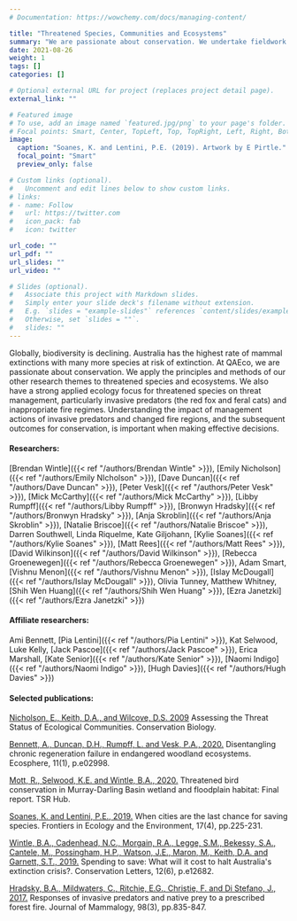 ```yaml
---
# Documentation: https://wowchemy.com/docs/managing-content/

title: "Threatened Species, Communities and Ecosystems"
summary: "We are passionate about conservation. We undertake fieldwork to understand management implications and apply the principles of our other research themes to threatened species, communities and ecosystems."
date: 2021-08-26
weight: 1
tags: []
categories: []

# Optional external URL for project (replaces project detail page).
external_link: ""

# Featured image
# To use, add an image named `featured.jpg/png` to your page's folder.
# Focal points: Smart, Center, TopLeft, Top, TopRight, Left, Right, BottomLeft, Bottom, BottomRight.
image:
  caption: "Soanes, K. and Lentini, P.E. (2019). Artwork by E Pirtle."
  focal_point: "Smart"
  preview_only: false

# Custom links (optional).
#   Uncomment and edit lines below to show custom links.
# links:
# - name: Follow
#   url: https://twitter.com
#   icon_pack: fab
#   icon: twitter

url_code: ""
url_pdf: ""
url_slides: ""
url_video: ""

# Slides (optional).
#   Associate this project with Markdown slides.
#   Simply enter your slide deck's filename without extension.
#   E.g. `slides = "example-slides"` references `content/slides/example-slides.md`.
#   Otherwise, set `slides = ""`.
#   slides: ""
---
```

Globally, biodiversity is declining. Australia has the highest rate of mammal extinctions with many more species at risk of extinction. At QAEco, we are passionate about conservation. We apply the principles and methods of our other research themes to threatened species and ecosystems. We also have a strong applied ecology focus for threatened species on threat management, particularly invasive predators (the red fox and feral cats) and inappropriate fire regimes. Understanding the impact of management actions of invasive predators and changed fire regions, and the subsequent outcomes for conservation, is important when making effective decisions.

#### Researchers: 
[Brendan Wintle]({{< ref "/authors/Brendan Wintle" >}}), [Emily Nicholson]({{< ref "/authors/Emily NIcholson" >}}), [Dave Duncan]({{< ref "/authors/Dave Duncan" >}}), [Peter Vesk]({{< ref "/authors/Peter Vesk" >}}), [Mick McCarthy]({{< ref "/authors/Mick McCarthy" >}}), [Libby Rumpff]({{< ref "/authors/Libby Rumpff" >}}), [Bronwyn Hradsky]({{< ref "/authors/Bronwyn Hradsky" >}}), [Anja Skroblin]({{< ref "/authors/Anja Skroblin" >}}), [Natalie Briscoe]({{< ref "/authors/Natalie Briscoe" >}}), Darren Southwell, Linda Riquelme, Kate Giljohann, [Kylie Soanes]({{< ref "/authors/Kylie Soanes" >}}), [Matt Rees]({{< ref "/authors/Matt Rees" >}}), [David Wilkinson]({{< ref "/authors/David Wilkinson" >}}), [Rebecca Groenewegen]({{< ref "/authors/Rebecca Groenewegen" >}}), Adam Smart, [Vishnu Menon]({{< ref "/authors/Vishnu Menon" >}}), [Islay McDougall]({{< ref "/authors/Islay McDougall" >}}), Olivia Tunney, Matthew Whitney, [Shih Wen Huang]({{< ref "/authors/Shih Wen Huang" >}}), [Ezra Janetzki]({{< ref "/authors/Ezra Janetzki" >}})

#### Affiliate researchers:
Ami Bennett, [Pia Lentini]({{< ref "/authors/Pia Lentini" >}}), Kat Selwood, Luke Kelly, [Jack Pascoe]({{< ref "/authors/Jack Pascoe" >}}), Erica Marshall, [Kate Senior]({{< ref "/authors/Kate Senior" >}}), [Naomi Indigo]({{< ref "/authors/Naomi Indigo" >}}), [Hugh Davies]({{< ref "/authors/Hugh Davies" >}})

#### Selected publications:
[Nicholson, E., Keith, D.A., and Wilcove, D.S. 2009](https://conbio.onlinelibrary.wiley.com/doi/abs/10.1111/j.1523-1739.2008.01158.x) Assessing the Threat Status of Ecological Communities. Conservation Biology.

[Bennett, A., Duncan, D.H., Rumpff, L. and Vesk, P.A., 2020.](https://doi.org/10.1002/ecs2.2998) Disentangling chronic regeneration failure in endangered woodland ecosystems. Ecosphere, 11(1), p.e02998.

[Mott, R., Selwood, K.E. and Wintle, B.A., 2020.](https://www.nespthreatenedspecies.edu.au/media/1qcbawcm/4-4-7-mdb-bird-model-report_v5.pdf) Threatened bird conservation in Murray-Darling Basin wetland and floodplain habitat: Final report. TSR Hub.

[Soanes, K. and Lentini, P.E., 2019.](https://doi.org/10.1002/fee.2032) When cities are the last chance for saving species. Frontiers in Ecology and the Environment, 17(4), pp.225-231.


[Wintle, B.A., Cadenhead, N.C., Morgain, R.A., Legge, S.M., Bekessy, S.A., Cantele, M., Possingham, H.P., Watson, J.E., Maron, M., Keith, D.A. and Garnett, S.T., 2019.](https://doi.org/10.1111/conl.12682) Spending to save: What will it cost to halt Australia's extinction crisis?. Conservation Letters, 12(6), p.e12682.

[Hradsky, B.A., Mildwaters, C., Ritchie, E.G., Christie, F. and Di Stefano, J., 2017.](https://doi.org/10.1093/jmammal/gyx010) Responses of invasive predators and native prey to a prescribed forest fire. Journal of Mammalogy, 98(3), pp.835-847.